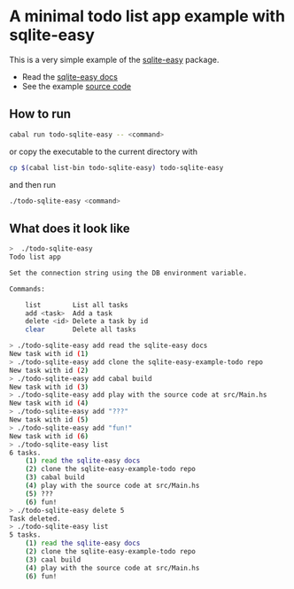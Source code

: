 # A minimal todo list app example with sqlite-easy

This is a very simple example of the
[sqlite-easy](https://hackage.haskell.org/package/sqlite-easy) package.

- Read the [sqlite-easy docs](https://hackage.haskell.org/package/sqlite-easy-1.0.0.0/docs/Database-Sqlite-Easy.html)
- See the example [source code](src/Main.hs)

## How to run

```sh
cabal run todo-sqlite-easy -- <command>
```

or copy the executable to the current directory with

```sh
cp $(cabal list-bin todo-sqlite-easy) todo-sqlite-easy
```

and then run

```sh
./todo-sqlite-easy <command>
```

## What does it look like

```sh
>  ./todo-sqlite-easy
Todo list app

Set the connection string using the DB environment variable.

Commands:

	list		List all tasks
	add <task>	Add a task
	delete <id>	Delete a task by id
	clear		Delete all tasks

> ./todo-sqlite-easy add read the sqlite-easy docs
New task with id (1)
> ./todo-sqlite-easy add clone the sqlite-easy-example-todo repo
New task with id (2)
> ./todo-sqlite-easy add cabal build
New task with id (3)
> ./todo-sqlite-easy add play with the source code at src/Main.hs
New task with id (4)
> ./todo-sqlite-easy add "???"
New task with id (5)
> ./todo-sqlite-easy add "fun!"
New task with id (6)
> ./todo-sqlite-easy list
6 tasks.
	(1) read the sqlite-easy docs
	(2) clone the sqlite-easy-example-todo repo
	(3) cabal build
	(4) play with the source code at src/Main.hs
	(5) ???
	(6) fun!
> ./todo-sqlite-easy delete 5
Task deleted.
> ./todo-sqlite-easy list
5 tasks.
	(1) read the sqlite-easy docs
	(2) clone the sqlite-easy-example-todo repo
	(3) caal build
	(4) play with the source code at src/Main.hs
	(6) fun!
```
